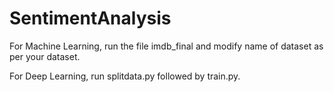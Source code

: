 # SentimentAnalysis

For Machine Learning, run the file imdb_final and modify name of dataset as per your dataset.

For Deep Learning, run splitdata.py followed by train.py.
